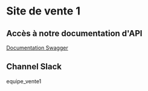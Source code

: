 # Site de vente 1

## Accès à notre documentation d'API
[Documentation Swagger](https://sitevente1-serveur.herokuapp.com/api/swagger)

## Channel Slack
equipe_vente1
